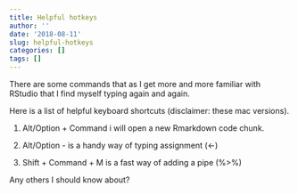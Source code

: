 ```yaml
---
title: Helpful hotkeys
author: ''
date: '2018-08-11'
slug: helpful-hotkeys
categories: []
tags: []
---
```


There are some commands that as I get more and more familiar with RStudio that I find myself typing again and again. 

Here is a list of helpful keyboard shortcuts (disclaimer: these mac versions).

1. Alt/Option + Command i will open a new Rmarkdown code chunk. 

2. Alt/Option - is a handy way of typing assignment (<-)

3. Shift + Command + M is a fast way of adding a pipe (%>%)

Any others I should know about?

